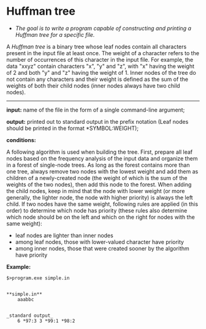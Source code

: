 # Huffman tree
- *The goal is to write a program capable of constructing and printing a Huffman tree for a specific file.*

A *Huffman tree* is a binary tree whose leaf nodes contain all characters present in the input file at least once. The weight of a character refers to the number of occurrences of this character in the input file. For example, the data "xxyz" contain characters "x", "y" and "z", with "x" having the weight of 2 and both "y" and "z" having the weight of 1. Inner nodes of the tree do not contain any characters and their weight is defined as the sum of the weights of both their child nodes (inner nodes always have two child nodes).

---



**input:** name of the file in the form of a single command-line argument;

**output:** printed out to standard output in the prefix notation (Leaf nodes should be printed in the format *SYMBOL:WEIGHT);

**conditions:** 

A following algorithm is used when building the tree.
First, prepare all leaf nodes based on the frequency analysis of the input data and organize them in a forest of single-node trees. As long as the forest contains more than one tree, always remove two nodes with the lowest weight and add them as children of a newly-created node (the weight of which is the sum of the weights of the two nodes), then add this node to the forest. When adding the child nodes, keep in mind that the node with lower weight (or more generally, the lighter node, the node with higher priority) is always the left child. If two nodes have the same weight, following rules are applied (in this order) to determine which node has priority (these rules also determine which node should be on the left and which on the right for nodes with the same weight):

- leaf nodes are lighter than inner nodes
- among leaf nodes, those with lower-valued character have priority
- among inner nodes, those that were created sooner by the algorithm have priority

**Example:**
```
$>program.exe simple.in


**simple.in**
    aaabbc


_standard output_
    6 *97:3 3 *99:1 *98:2
```